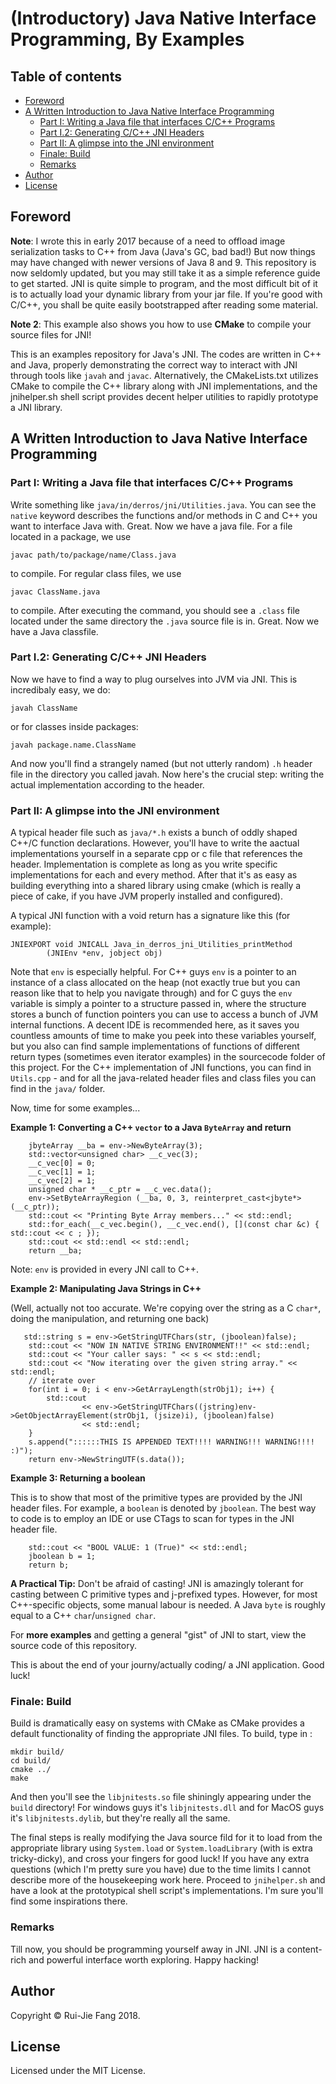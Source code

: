 # (Introductory) Java Native Interface Programming, By Examples

## Table of contents
* [Foreword](#foreword)
* [A Written Introduction to Java Native Interface Programming](#a-written-introduction-to-java-native-interface-programming)
    * [Part I: Writing a Java file that interfaces C/C++ Programs](#part-i-writing-a-java-file-that-interfaces-cc-programs)
    * [Part I.2: Generating C/C++ JNI Headers](#part-i2-generating-cc-jni-headers)
    * [Part II: A glimpse into the JNI environment](#part-ii-a-glimpse-into-the-jni-environment)
    * [Finale: Build](#finale-build)
    * [Remarks](#remarks)
* [Author](#author)
* [License](#license)

## Foreword

**Note**: I wrote this in early 2017 because of a need to offload image serialization tasks to C++ from Java (Java's GC, bad
 bad!) But now things may have changed with newer versions of Java 8 and 9. This repository is now seldomly updated, but
 you may still take it as a simple reference guide to get started. JNI is quite simple to program, and the most difficult
 bit of it is to actually load your dynamic library from your jar file. If you're good with C/C++, you shall be quite easily
 bootstrapped after reading some material.
 
 **Note 2**: This example also shows you how to use **CMake** to compile your source files for JNI!

This is an examples repository for Java's JNI. The codes are written in C++ and Java, properly demonstrating the correct way to interact with JNI through tools like `javah` and `javac`. Alternatively, the CMakeLists.txt utilizes CMake to compile the C++ library along with JNI implementations, and the jnihelper.sh shell script provides decent helper utilities to rapidly prototype a JNI library.

## A Written Introduction to Java Native Interface Programming

### Part I: Writing a Java file that interfaces C/C++ Programs

Write something like `java/in/derros/jni/Utilities.java`. You can see the `native` keyword describes the functions and/or methods in C and C++ you want to interface Java with. Great. Now we have a java file. For a file located in a package, we use 
```
javac path/to/package/name/Class.java
```
to compile. For regular class files, we use
```
javac ClassName.java
```
to compile. After executing the command, you should see a `.class` file located under the same directory the `.java` source file is in. Great. Now we have a Java classfile.

### Part I.2: Generating C/C++ JNI Headers

Now we have to find a way to plug ourselves into JVM via JNI. This is incredibaly easy, we do:
```
javah ClassName
```
or for classes inside packages:
```
javah package.name.ClassName
```
And now you'll find a strangely named (but not utterly random) `.h` header file in the directory you called javah. Now here's the crucial step: writing the actual implementation according to the header.

### Part II: A glimpse into the JNI environment

A typical header file such as `java/*.h` exists a bunch of oddly shaped C++/C function declarations. However, you'll have to write the aactual implementations yourself in a separate cpp or c file that references the header. Implementation is complete as long as you write specific implementations for each and every method. After that it's as easy as building everything into a shared library using cmake (which is really a piece of cake, if you have JVM properly installed and configured).

A typical JNI function with a void return has a signature like this (for example):

```
JNIEXPORT void JNICALL Java_in_derros_jni_Utilities_printMethod
        (JNIEnv *env, jobject obj)
```
Note that `env` is especially helpful. For C++ guys `env` is a pointer to an instance of a class allocated on the heap (not exactly true but you can reason like that to help you navigate through) and for C guys the `env` variable is simply a pointer to a structure passed in, where the structure stores a bunch of function pointers you can use to access a bunch of JVM internal functions. A decent IDE is recommended here, as it saves you countless amounts of time to make you peek into these variables yourself, but you also can find sample implementations of functions of different return types (sometimes even iterator examples) in the sourcecode folder of this project. For the C++ implementation of JNI functions, you can find in `Utils.cpp` - and for all the java-related header files and class files you can find in the `java/` folder.

Now, time for some examples...

**Example 1: Converting a C++ `vector` to a Java `ByteArray` and return**
```
    jbyteArray __ba = env->NewByteArray(3);
    std::vector<unsigned char> __c_vec(3);
    __c_vec[0] = 0;
    __c_vec[1] = 1;
    __c_vec[2] = 1;
    unsigned char * __c_ptr = __c_vec.data();
    env->SetByteArrayRegion (__ba, 0, 3, reinterpret_cast<jbyte*>(__c_ptr));
    std::cout << "Printing Byte Array members..." << std::endl;
    std::for_each(__c_vec.begin(), __c_vec.end(), [](const char &c) { std::cout << c ; });
    std::cout << std::endl << std::endl;
    return __ba;
```
Note: `env` is provided in every JNI call to C++.

**Example 2: Manipulating Java Strings in C++**

(Well, actually not too accurate. We're copying over the string
as a C `char*`, doing the manipulation, and returning one back)

```
   std::string s = env->GetStringUTFChars(str, (jboolean)false);
    std::cout << "NOW IN NATIVE STRING ENVIRONMENT!!" << std::endl;
    std::cout << "Your caller says: " << s << std::endl;
    std::cout << "Now iterating over the given string array." << std::endl;
    // iterate over
    for(int i = 0; i < env->GetArrayLength(strObj1); i++) {
        std::cout
                << env->GetStringUTFChars((jstring)env->GetObjectArrayElement(strObj1, (jsize)i), (jboolean)false)
                << std::endl;
    }
    s.append("::::::THIS IS APPENDED TEXT!!!! WARNING!!! WARNING!!!! :)");
    return env->NewStringUTF(s.data());
```

**Example 3: Returning a boolean**

This is to show that most of the primitive types are provided by the JNI header files.
For example, a `boolean` is denoted by `jboolean`.
The best way to code is to employ an IDE or use CTags to scan for types in the JNI header file.
```
    std::cout << "BOOL VALUE: 1 (True)" << std::endl;
    jboolean b = 1;
    return b;
```

**A Practical Tip:** Don't be afraid of casting! JNI is amazingly tolerant for casting between C primitive types
and j-prefixed types. However, for most C++-specific objects, some manual labour is needed. A Java `byte` is roughly
equal to a C++ `char`/`unsigned char`.

For **more examples** and getting a general "gist" of JNI to start, view the source code of this repository.

This is about the end of your journy/actually coding/ a JNI application. Good luck!

### Finale: Build

Build is dramatically easy on systems with CMake as CMake provides a default functionality of finding the appropriate JNI files. To build, type in :
```
mkdir build/
cd build/
cmake ../
make
```
And then you'll see the `libjnitests.so` file shiningly appearing under the `build` directory! For windows guys it's `libjnitests.dll` and for MacOS guys it's `libjnitests.dylib`, but they're really all the same.

The final steps is really modifying the Java source fild for it to load from the appropriate library using `System.load` or `System.loadLibrary` (with is extra tricky-dicky), and cross your fingers for good luck! If you have any extra questions (which I'm pretty sure you have) due to the time limits I cannot describe more of the housekeeping work here. Proceed to `jnihelper.sh` and have a look at the prototypical shell script's implementations. I'm sure you'll find some inspirations there.

### Remarks

Till now, you should be programming yourself away in JNI. JNI is a content-rich and powerful interface worth exploring. Happy hacking!

## Author

Copyright &copy; Rui-Jie Fang 2018.

## License

Licensed under the MIT License.
